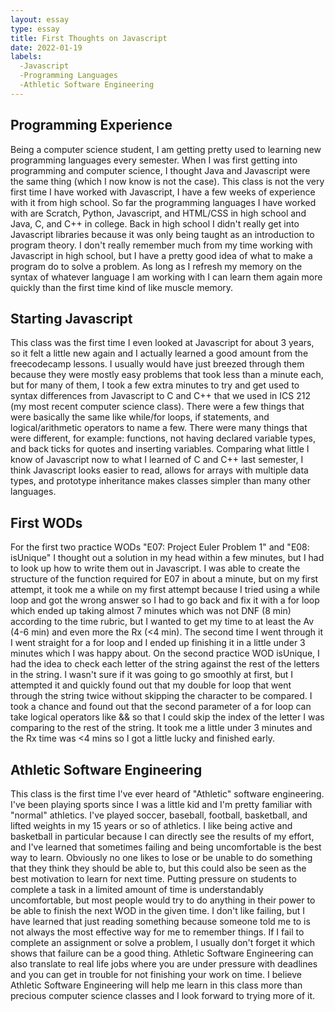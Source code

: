 ```yaml
---
layout: essay
type: essay
title: First Thoughts on Javascript
date: 2022-01-19
labels:
  -Javascript
  -Programming Languages
  -Athletic Software Engineering
---
```


<h2>Programming Experience</h2>
Being a computer science student, I am getting pretty used to learning new programming languages every semester. When I was first getting into programming and computer science, I thought Java and Javascript were the same thing (which I now know is not the case). This class is not the very first time I have worked with Javascript, I have a few weeks of experience with it from high school. So far the programming languages I have worked with are Scratch, Python, Javascript, and HTML/CSS in high school and Java, C, and C++ in college. Back in high school I didn't really get into Javascript libraries because it was only being taught as an introduction to program theory. I don't really remember much from my time working with Javascript in high school, but I have a pretty good idea of what to make a program do to solve a problem. As long as I refresh my memory on the syntax of whatever language I am working with I can learn them again more quickly than the first time kind of like muscle memory.

<h2>Starting Javascript</h2>
This class was the first time I even looked at Javascript for about 3 years, so it felt a little new again and I actually learned a good amount from the freecodecamp lessons. I usually would have just breezed through them because they were mostly easy problems that took less than a minute each, but for many of them, I took a few extra minutes to try and get used to syntax differences from Javascript to C and C++ that we used in ICS 212 (my most recent computer science class). There were a few things that were basically the same like while/for loops, if statements, and logical/arithmetic operators to name a few. There were many things that were different, for example: functions, not having declared variable types, and back ticks for quotes and inserting variables. Comparing what little I know of Javascript now to what I learned of C and C++ last semester, I think Javascript looks easier to read, allows for arrays with multiple data types, and prototype inheritance makes classes simpler than many other languages.

<h2>First WODs</h2>
For the first two practice WODs "E07: Project Euler Problem 1" and "E08: isUnique" I thought out a solution in my head within a few minutes, but I had to look up how to write them out in Javascript. I was able to create the structure of the function required for E07 in about a minute, but on my first attempt, it took me a while on my first attempt because I tried using a while loop and got the wrong answer so I had to go back and fix it with a for loop which ended up taking almost 7 minutes which was not DNF (8 min) according to the time rubric, but I wanted to get my time to at least the Av (4-6 min) and even more the Rx (<4 min). The second time I went through it I went straight for a for loop and I ended up finishing it in a little under 3 minutes which I was happy about. On the second practice WOD isUnique, I had the idea to check each letter of the string against the rest of the letters in the string. I wasn't sure if it was going to go smoothly at first, but I attempted it and quickly found out that my double for loop that went through the string twice without skipping the character to be compared. I took a chance and found out that the second parameter of a for loop can take logical operators like && so that I could skip the index of the letter I was comparing to the rest of the string. It took me a little under 3 minutes and the Rx time was <4 mins so I got a little lucky and finished early.

<h2>Athletic Software Engineering</h2>
This class is the first time I've ever heard of "Athletic" software engineering. I've been playing sports since I was a little kid and I'm pretty familiar with "normal" athletics. I've played soccer, baseball, football, basketball, and lifted weights in my 15 years or so of athletics. I like being active and basketball in particular because I can directly see the results of my effort, and I've learned that sometimes failing and being uncomfortable is the best way to learn. Obviously no one likes to lose or be unable to do something that they think they should be able to, but this could also be seen as the best motivation to learn for next time. Putting pressure on students to complete a task in a limited amount of time is understandably uncomfortable, but most people would try to do anything in their power to be able to finish the next WOD in the given time. I don't like failing, but I have learned that just reading something because someone told me to is not always the most effective way for me to remember things. If I fail to complete an assignment or solve a problem, I usually don't forget it which shows that failure can be a good thing. Athletic Software Engineering can also translate to real life jobs where you are under pressure with deadlines and you can get in trouble for not finishing your work on time. I believe Athletic Software Engineering will help me learn in this class more than precious computer science classes and I look forward to trying more of it. 
